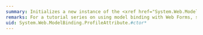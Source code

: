 ```yaml
---
summary: Initializes a new instance of the <xref href="System.Web.ModelBinding.ProfileAttribute"></xref> class.
remarks: For a tutorial series on using model binding with Web Forms, see [Model Binding and Web Forms](http://go.microsoft.com/fwlink/?LinkId=286117).
uid: System.Web.ModelBinding.ProfileAttribute.#ctor*
---
```

